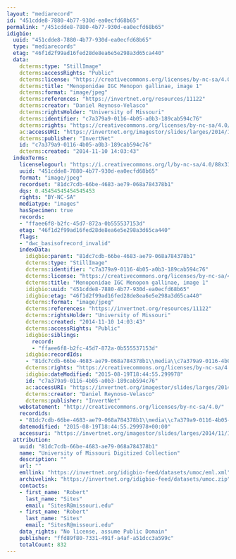```yaml
---
layout: "mediarecord"
id: "451cdde8-7880-4b77-930d-ea0ecfd68b65"
permalink: "/451cdde8-7880-4b77-930d-ea0ecfd68b65"
idigbio:
  uuid: "451cdde8-7880-4b77-930d-ea0ecfd68b65"
  type: "mediarecords"
  etag: "46f1d2f99ad16fed28de8ea6e5e298a3d65ca440"
  data:
    dcterms:type: "StillImage"
    dcterms:accessRights: "Public"
    dcterms:license: "https://creativecommons.org/licenses/by-nc-sa/4.0/"
    dcterms:title: "Menoponidae IGC Menopon gallinae, image 1"
    dcterms:format: "image/jpeg"
    dcterms:references: "https://invertnet.org/resources/11122"
    dcterms:creator: "Daniel Reynoso-Velasco"
    dcterms:rightsHolder: "University of Missouri"
    dcterms:identifier: "c7a379a9-0116-4b05-a0b3-189cab594c76"
    dcterms:rights: "https://creativecommons.org/licenses/by-nc-sa/4.0/"
    ac:accessURI: "https://invertnet.org/imagestor/slides/larges/2014/11/10/11122-0.jpg"
    dcterms:publisher: "InvertNet"
    id: "c7a379a9-0116-4b05-a0b3-189cab594c76"
    dcterms:created: "2014-11-10 14:03:43"
  indexTerms:
    licenselogourl: "https://i.creativecommons.org/l/by-nc-sa/4.0/88x31.png"
    uuid: "451cdde8-7880-4b77-930d-ea0ecfd68b65"
    format: "image/jpeg"
    recordset: "81dc7cdb-66be-4683-ae79-068a784378b1"
    dqs: 0.45454545454545453
    rights: "BY-NC-SA"
    mediatype: "images"
    hasSpecimen: true
    records:
    - "ffaee6f8-b2fc-45d7-872a-0b555537153d"
    etag: "46f1d2f99ad16fed28de8ea6e5e298a3d65ca440"
    flags:
    - "dwc_basisofrecord_invalid"
    indexData:
      idigbio:parent: "81dc7cdb-66be-4683-ae79-068a784378b1"
      dcterms:type: "StillImage"
      dcterms:identifier: "c7a379a9-0116-4b05-a0b3-189cab594c76"
      dcterms:license: "https://creativecommons.org/licenses/by-nc-sa/4.0/"
      dcterms:title: "Menoponidae IGC Menopon gallinae, image 1"
      idigbio:uuid: "451cdde8-7880-4b77-930d-ea0ecfd68b65"
      idigbio:etag: "46f1d2f99ad16fed28de8ea6e5e298a3d65ca440"
      dcterms:format: "image/jpeg"
      dcterms:references: "https://invertnet.org/resources/11122"
      dcterms:rightsHolder: "University of Missouri"
      dcterms:created: "2014-11-10 14:03:43"
      dcterms:accessRights: "Public"
      idigbio:siblings:
        record:
        - "ffaee6f8-b2fc-45d7-872a-0b555537153d"
      idigbio:recordIds:
      - "81dc7cdb-66be-4683-ae79-068a784378b1\\media\\c7a379a9-0116-4b05-a0b3-189cab594c76"
      dcterms:rights: "https://creativecommons.org/licenses/by-nc-sa/4.0/"
      idigbio:dateModified: "2015-08-19T18:44:55.299978"
      id: "c7a379a9-0116-4b05-a0b3-189cab594c76"
      ac:accessURI: "https://invertnet.org/imagestor/slides/larges/2014/11/10/11122-0.jpg"
      dcterms:creator: "Daniel Reynoso-Velasco"
      dcterms:publisher: "InvertNet"
    webstatement: "http://creativecommons.org/licenses/by-nc-sa/4.0/"
    recordids:
    - "81dc7cdb-66be-4683-ae79-068a784378b1\\media\\c7a379a9-0116-4b05-a0b3-189cab594c76"
    datemodified: "2015-08-19T18:44:55.299978+00:00"
    accessuri: "https://invertnet.org/imagestor/slides/larges/2014/11/10/11122-0.jpg"
  attribution:
    uuid: "81dc7cdb-66be-4683-ae79-068a784378b1"
    name: "University of Missouri Digitized Collection"
    description: ""
    url: ""
    emllink: "https://invertnet.org/idigbio-feed/datasets/umoc/eml.xml"
    archivelink: "https://invertnet.org/idigbio-feed/datasets/umoc.zip"
    contacts:
    - first_name: "Robert"
      last_name: "Sites"
      email: "SitesR@missouri.edu"
    - first_name: "Robert"
      last_name: "Sites"
      email: "SitesR@missouri.edu"
    data_rights: "No license, assume Public Domain"
    publisher: "ffd89f80-7331-491f-a4af-a51dcc3a599c"
    totalCount: 832
---
```

